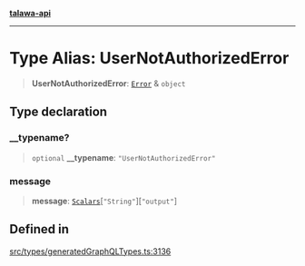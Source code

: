 [**talawa-api**](../../../README.md)

***

# Type Alias: UserNotAuthorizedError

> **UserNotAuthorizedError**: [`Error`](Error.md) & `object`

## Type declaration

### \_\_typename?

> `optional` **\_\_typename**: `"UserNotAuthorizedError"`

### message

> **message**: [`Scalars`](Scalars.md)\[`"String"`\]\[`"output"`\]

## Defined in

[src/types/generatedGraphQLTypes.ts:3136](https://github.com/Suyash878/talawa-api/blob/e4413cec641a837926071678fed3c7f67234e31e/src/types/generatedGraphQLTypes.ts#L3136)
